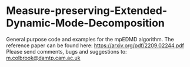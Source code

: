 # Measure-preserving-Extended-Dynamic-Mode-Decomposition
General purpose code and examples for the mpEDMD algorithm. The reference paper can be found here:
https://arxiv.org/pdf/2209.02244.pdf
Please send comments, bugs and suggestions to: m.colbrook@damtp.cam.ac.uk
